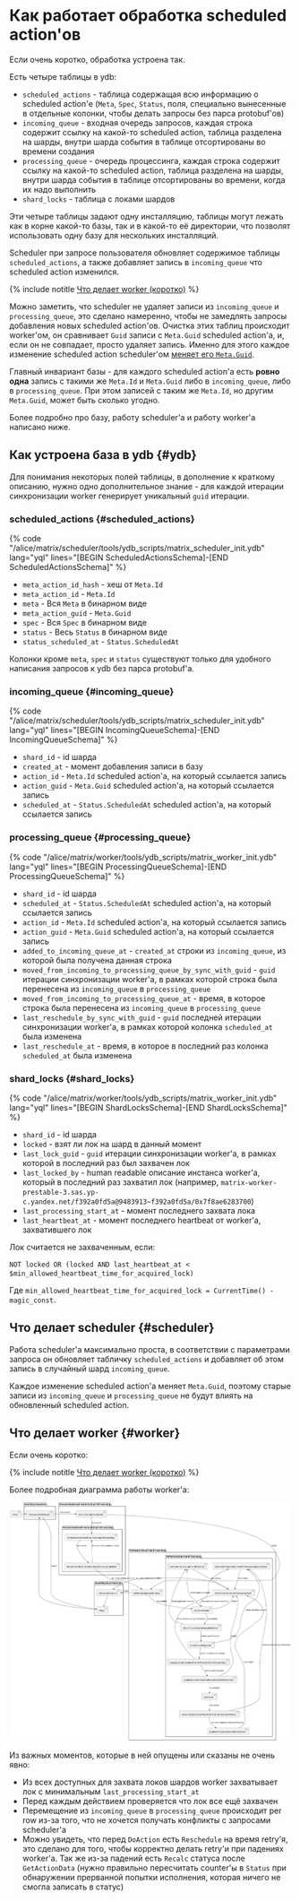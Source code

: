 # Как работает обработка scheduled action'ов

Если очень коротко, обработка устроена так.

Есть четыре таблицы в ydb:
* ```scheduled_actions``` - таблица содержащая всю информацию о scheduled action'е (```Meta```, ```Spec```, ```Status```, поля, специально вынесенные в отдельные колонки, чтобы делать запросы без парса protobuf'ов)
* ```incoming_queue``` - входная очередь запросов, каждая строка содержит ссылку на какой-то scheduled action, таблица разделена на шарды, внутри шарда события в таблице отсортированы во времени создания
* ```processing_queue``` - очередь процессинга, каждая строка содержит ссылку на какой-то scheduled action, таблица разделена на шарды, внутри шарда события в таблице отсортированы во времени, когда их надо выполнить
* ```shard_locks``` - таблица с локами шардов

Эти четыре таблицы задают одну инсталляцию, таблицы могут лежать как в корне какой-то базы, так и в какой-то её директории, что позволят использовать одну базу для нескольких инсталляций.

Scheduler при запросе пользователя обновляет содержимое таблицы ```scheduled_actions```, а также добавляет запись в ```incoming_queue``` что scheduled action изменился.

{% include notitle [Что делает worker (коротко)](./_includes/worker_short_implementation.md) %}

Можно заметить, что scheduler не удаляет записи из ```incoming_queue``` и ```processing_queue```, это сделано намеренно, чтобы не замедлять запросы добавления новых scheduled action'ов. Очистка этих таблиц происходит worker'ом, он сравнивает ```Guid``` записи с ```Meta.Guid``` scheduled action'а, и, если он не совпадает, просто удаляет запись.
Именно для этого каждое изменение scheduled action scheduler'ом [меняет его ```Meta.Guid```](https://docs.yandex-team.ru/alice-matrix/pages/scheduler_and_worker/scheduled_action/#meta).

Главный инвариант базы - для каждого scheduled action'а есть **ровно одна** запись с такими же ```Meta.Id``` и ```Meta.Guid``` либо в ```incoming_queue```, либо в ```processing_queue```. При этом записей с таким же ```Meta.Id```, но другим ```Meta.Guid```, может быть сколько угодно.

Более подробно про базу, работу scheduler'а и работу worker'а написано ниже.

## Как устроена база в ydb {#ydb}

Для понимания некоторых полей таблицы, в дополнение к краткому описанию, нужно одно дополнительное знание - для каждой итерации синхронизации worker генерирует уникальный ```guid``` итерации.

### scheduled_actions {#scheduled_actions}

{% code "/alice/matrix/scheduler/tools/ydb_scripts/matrix_scheduler_init.ydb" lang="yql" lines="[BEGIN ScheduledActionsSchema]-[END ScheduledActionsSchema]" %}

* ```meta_action_id_hash``` - хеш от ```Meta.Id```
* ```meta_action_id``` - ```Meta.Id```
* ```meta``` - Вся ```Meta``` в бинарном виде
* ```meta_action_guid``` - ```Meta.Guid```
* ```spec``` - Вся ```Spec``` в бинарном виде
* ```status``` - Весь ```Status``` в бинарном виде
* ```status_scheduled_at``` - ```Status.ScheduledAt```

Колонки кроме ```meta```, ```spec``` и ```status``` существуют только для удобного написания запросов к ydb без парса protobuf'а.

### incoming_queue {#incoming_queue}

{% code "/alice/matrix/scheduler/tools/ydb_scripts/matrix_scheduler_init.ydb" lang="yql" lines="[BEGIN IncomingQueueSchema]-[END IncomingQueueSchema]" %}

* ```shard_id``` - id шарда
* ```created_at``` - момент добавления записи в базу
* ```action_id``` - ```Meta.Id``` scheduled action'а, на который ссылается запись
* ```action_guid``` - ```Meta.Guid``` scheduled action'а, на который ссылается запись
* ```scheduled_at``` - ```Status.ScheduledAt``` scheduled action'а, на который ссылается запись


### processing_queue {#processing_queue}

{% code "/alice/matrix/worker/tools/ydb_scripts/matrix_worker_init.ydb" lang="yql" lines="[BEGIN ProcessingQueueSchema]-[END ProcessingQueueSchema]" %}

* ```shard_id``` - id шарда
* ```scheduled_at``` - ```Status.ScheduledAt``` scheduled action'а, на который ссылается запись
* ```action_id``` - ```Meta.Id``` scheduled action'а, на который ссылается запись
* ```action_guid``` - ```Meta.Guid``` scheduled action'а, на который ссылается запись
* ```added_to_incoming_queue_at``` - ```created_at``` строки из ```incoming_queue```, из которой была получена данная строка
* ```moved_from_incoming_to_processing_queue_by_sync_with_guid``` - ```guid``` итерации синхронизации worker'а, в рамках которой строка была перенесена из ```incoming_queue``` в ```processing_queue```
* ```moved_from_incoming_to_processing_queue_at``` - время, в которое строка была перенесена из ```incoming_queue``` в ```processing_queue```
* ```last_reschedule_by_sync_with_guid``` - ```guid``` последней итерации синхронизации worker'а, в рамках которой колонка ```scheduled_at``` была изменена
* ```last_reschedule_at``` - время, в которое в последний раз колонка ```scheduled_at``` была изменена

### shard_locks {#shard_locks}

{% code "/alice/matrix/worker/tools/ydb_scripts/matrix_worker_init.ydb" lang="yql" lines="[BEGIN ShardLocksSchema]-[END ShardLocksSchema]" %}

* ```shard_id``` - id шарда
* ```locked``` - взят ли лок на шард в данный момент
* ```last_lock_guid``` -  ```guid``` итерации синхронизации worker'а, в рамках которой в последний раз был захвачен лок
* ```last_locked_by``` - human readable описание инстанса worker'а, который в последний раз захватил лок (например, ```matrix-worker-prestable-3.sas.yp-c.yandex.net/f392a0fd5a@9483913~f392a0fd5a/0x7f8ae6283700```)
* ```last_processing_start_at``` - момент последнего захвата лока
* ```last_heartbeat_at``` - момент последнего heartbeat от worker'а, захватившего лок

Лок считается не захваченным, если:

```yql
NOT locked OR (locked AND last_heartbeat_at < $min_allowed_heartbeat_time_for_acquired_lock)
```

Где ```min_allowed_heartbeat_time_for_acquired_lock = CurrentTime() - magic_const```.

## Что делает scheduler {#scheduler}

Работа scheduler'а максимально проста, в соответствии с параметрами запроса он обновляет табличку ```scheduled_actions``` и добавляет об этом запись в случайный шард ```incoming_queue```.

Каждое изменение scheduled action'а меняет ```Meta.Guid```, поэтому старые записи из ```incoming_queue``` и ```processing_queue``` не будут влиять на обновленный scheduled action.

## Что делает worker {#worker}

Если очень коротко:

{% include notitle [Что делает worker (коротко)](./_includes/worker_short_implementation.md) %}

Более подробная диаграмма работы worker'а:

![Worker sync iteration diagram](_images/worker_sync_iteration_diagram.png)

Из важных моментов, которые в ней опущены или сказаны не очень явно:
* Из всех доступных для захвата локов шардов worker захватывает лок с минимальным ```last_processing_start_at```
* Перед каждым действием проверяется что лок все ещё захвачен
* Перемещение из ```incoming_queue``` в ```processing_queue``` происходит per row из-за того, что не хочется получать конфликты с запросами scheduler'а
* Можно увидеть, что перед ```DoAction``` есть ```Reschedule``` на время retry'я, это сделано для того, чтобы корректно делать retry'и при падениях worker'а. Так же из-за падений есть ```Recalc``` статуса после ```GetActionData``` (нужно правильно пересчитать counter'ы в ```Status``` при обнаружении прерванной попытки исполнения, которая ничего не смогла записать в статус)
